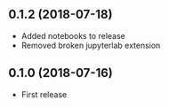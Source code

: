 ## 0.1.2 (2018-07-18) ##

* Added notebooks to release
* Removed broken jupyterlab extension

## 0.1.0 (2018-07-16) ##

* First release
